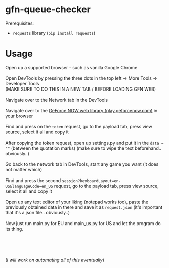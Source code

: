 # gfn-queue-checker
Prerequisites:
* `requests` library (`pip install requests`)

# Usage
Open up a supported browser - such as vanilla Google Chrome<br><br>
Open DevTools by pressing the three dots in the top left -> More Tools -> Developer Tools<br>(MAKE SURE TO DO THIS IN A NEW TAB / BEFORE LOADING GFN WEB)<br><br>
Navigate over to the Network tab in the DevTools<br><br>
Navigate over to the [GeForce NOW web library (play.geforcenow.com)](https://play.geforcenow.com/) in your browser<br><br>
Find and press on the `token` request, go to the payload tab, press view source, select it all and copy it<br><br>
After copying the token request, open up settings.py and put it in the `data = ""` (between the quotation marks) (make sure to wipe the text beforehand.. obviously..)<br><br>
Go back to the network tab in DevTools, start any game you want (it does not matter which)<br><br>
Find and press the second `session?keyboardLayout=en-US&languageCode=en_US` request, go to the payload tab, press view source, select it all and copy it<br><br>
Open up any text editor of your liking (notepad works too), paste the previously obtained data in there and save it as `request.json` (it's important that it's a json file.. obviously..)<br><br>
Now just run main.py for EU and main_us.py for US and let the program do its thing.

<br><br><br><br>(*I will work on automating all of this eventually*)
